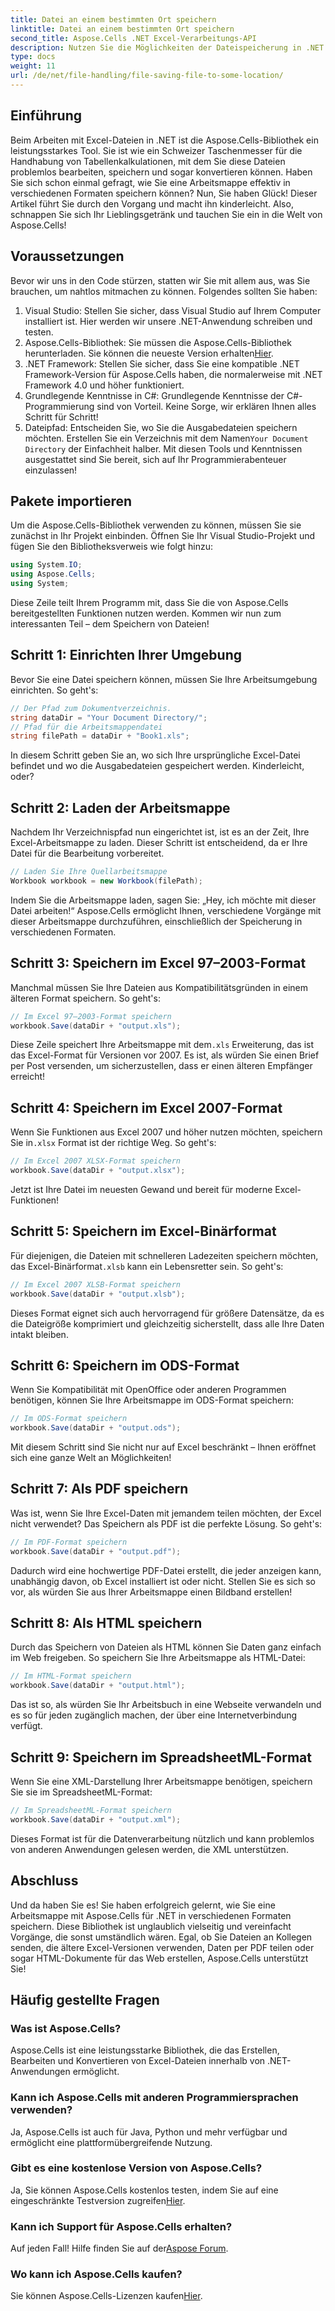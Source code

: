 ```yaml
---
title: Datei an einem bestimmten Ort speichern
linktitle: Datei an einem bestimmten Ort speichern
second_title: Aspose.Cells .NET Excel-Verarbeitungs-API
description: Nutzen Sie die Möglichkeiten der Dateispeicherung in .NET mit Aspose.Cells. Lernen Sie, Excel-Dateien mühelos in mehreren Formaten zu speichern.
type: docs
weight: 11
url: /de/net/file-handling/file-saving-file-to-some-location/
---
```

## Einführung
Beim Arbeiten mit Excel-Dateien in .NET ist die Aspose.Cells-Bibliothek ein leistungsstarkes Tool. Sie ist wie ein Schweizer Taschenmesser für die Handhabung von Tabellenkalkulationen, mit dem Sie diese Dateien problemlos bearbeiten, speichern und sogar konvertieren können. Haben Sie sich schon einmal gefragt, wie Sie eine Arbeitsmappe effektiv in verschiedenen Formaten speichern können? Nun, Sie haben Glück! Dieser Artikel führt Sie durch den Vorgang und macht ihn kinderleicht. Also, schnappen Sie sich Ihr Lieblingsgetränk und tauchen Sie ein in die Welt von Aspose.Cells!
## Voraussetzungen
Bevor wir uns in den Code stürzen, statten wir Sie mit allem aus, was Sie brauchen, um nahtlos mitmachen zu können. Folgendes sollten Sie haben:
1. Visual Studio: Stellen Sie sicher, dass Visual Studio auf Ihrem Computer installiert ist. Hier werden wir unsere .NET-Anwendung schreiben und testen.
2.  Aspose.Cells-Bibliothek: Sie müssen die Aspose.Cells-Bibliothek herunterladen. Sie können die neueste Version erhalten[Hier](https://releases.aspose.com/cells/net/).
3. .NET Framework: Stellen Sie sicher, dass Sie eine kompatible .NET Framework-Version für Aspose.Cells haben, die normalerweise mit .NET Framework 4.0 und höher funktioniert.
4. Grundlegende Kenntnisse in C#: Grundlegende Kenntnisse der C#-Programmierung sind von Vorteil. Keine Sorge, wir erklären Ihnen alles Schritt für Schritt!
5.  Dateipfad: Entscheiden Sie, wo Sie die Ausgabedateien speichern möchten. Erstellen Sie ein Verzeichnis mit dem Namen`Your Document Directory` der Einfachheit halber.
Mit diesen Tools und Kenntnissen ausgestattet sind Sie bereit, sich auf Ihr Programmierabenteuer einzulassen!
## Pakete importieren
Um die Aspose.Cells-Bibliothek verwenden zu können, müssen Sie sie zunächst in Ihr Projekt einbinden. Öffnen Sie Ihr Visual Studio-Projekt und fügen Sie den Bibliotheksverweis wie folgt hinzu:
```csharp
using System.IO;
using Aspose.Cells;
using System;
```
Diese Zeile teilt Ihrem Programm mit, dass Sie die von Aspose.Cells bereitgestellten Funktionen nutzen werden. Kommen wir nun zum interessanten Teil – dem Speichern von Dateien!
## Schritt 1: Einrichten Ihrer Umgebung
Bevor Sie eine Datei speichern können, müssen Sie Ihre Arbeitsumgebung einrichten. So geht's:
```csharp
// Der Pfad zum Dokumentverzeichnis.
string dataDir = "Your Document Directory/";
// Pfad für die Arbeitsmappendatei
string filePath = dataDir + "Book1.xls";
```
In diesem Schritt geben Sie an, wo sich Ihre ursprüngliche Excel-Datei befindet und wo die Ausgabedateien gespeichert werden. Kinderleicht, oder?
## Schritt 2: Laden der Arbeitsmappe
Nachdem Ihr Verzeichnispfad nun eingerichtet ist, ist es an der Zeit, Ihre Excel-Arbeitsmappe zu laden. Dieser Schritt ist entscheidend, da er Ihre Datei für die Bearbeitung vorbereitet.
```csharp
// Laden Sie Ihre Quellarbeitsmappe
Workbook workbook = new Workbook(filePath);
```
Indem Sie die Arbeitsmappe laden, sagen Sie: „Hey, ich möchte mit dieser Datei arbeiten!“ Aspose.Cells ermöglicht Ihnen, verschiedene Vorgänge mit dieser Arbeitsmappe durchzuführen, einschließlich der Speicherung in verschiedenen Formaten.
## Schritt 3: Speichern im Excel 97–2003-Format
Manchmal müssen Sie Ihre Dateien aus Kompatibilitätsgründen in einem älteren Format speichern. So geht's:
```csharp
// Im Excel 97–2003-Format speichern
workbook.Save(dataDir + "output.xls");
```
 Diese Zeile speichert Ihre Arbeitsmappe mit dem`.xls` Erweiterung, das ist das Excel-Format für Versionen vor 2007. Es ist, als würden Sie einen Brief per Post versenden, um sicherzustellen, dass er einen älteren Empfänger erreicht!
## Schritt 4: Speichern im Excel 2007-Format
Wenn Sie Funktionen aus Excel 2007 und höher nutzen möchten, speichern Sie in`.xlsx` Format ist der richtige Weg. So geht's:
```csharp
// Im Excel 2007 XLSX-Format speichern
workbook.Save(dataDir + "output.xlsx");
```
Jetzt ist Ihre Datei im neuesten Gewand und bereit für moderne Excel-Funktionen! 
## Schritt 5: Speichern im Excel-Binärformat
 Für diejenigen, die Dateien mit schnelleren Ladezeiten speichern möchten, das Excel-Binärformat`.xlsb` kann ein Lebensretter sein. So geht's:
```csharp
// Im Excel 2007 XLSB-Format speichern
workbook.Save(dataDir + "output.xlsb");
```
Dieses Format eignet sich auch hervorragend für größere Datensätze, da es die Dateigröße komprimiert und gleichzeitig sicherstellt, dass alle Ihre Daten intakt bleiben. 
## Schritt 6: Speichern im ODS-Format
Wenn Sie Kompatibilität mit OpenOffice oder anderen Programmen benötigen, können Sie Ihre Arbeitsmappe im ODS-Format speichern:
```csharp
// Im ODS-Format speichern
workbook.Save(dataDir + "output.ods");
```
Mit diesem Schritt sind Sie nicht nur auf Excel beschränkt – Ihnen eröffnet sich eine ganze Welt an Möglichkeiten!
## Schritt 7: Als PDF speichern
Was ist, wenn Sie Ihre Excel-Daten mit jemandem teilen möchten, der Excel nicht verwendet? Das Speichern als PDF ist die perfekte Lösung. So geht's:
```csharp
// Im PDF-Format speichern
workbook.Save(dataDir + "output.pdf");
```
Dadurch wird eine hochwertige PDF-Datei erstellt, die jeder anzeigen kann, unabhängig davon, ob Excel installiert ist oder nicht. Stellen Sie es sich so vor, als würden Sie aus Ihrer Arbeitsmappe einen Bildband erstellen!
## Schritt 8: Als HTML speichern
Durch das Speichern von Dateien als HTML können Sie Daten ganz einfach im Web freigeben. So speichern Sie Ihre Arbeitsmappe als HTML-Datei:
```csharp
// Im HTML-Format speichern
workbook.Save(dataDir + "output.html");
```
Das ist so, als würden Sie Ihr Arbeitsbuch in eine Webseite verwandeln und es so für jeden zugänglich machen, der über eine Internetverbindung verfügt.
## Schritt 9: Speichern im SpreadsheetML-Format
Wenn Sie eine XML-Darstellung Ihrer Arbeitsmappe benötigen, speichern Sie sie im SpreadsheetML-Format:
```csharp
// Im SpreadsheetML-Format speichern
workbook.Save(dataDir + "output.xml");
```
Dieses Format ist für die Datenverarbeitung nützlich und kann problemlos von anderen Anwendungen gelesen werden, die XML unterstützen.
## Abschluss
Und da haben Sie es! Sie haben erfolgreich gelernt, wie Sie eine Arbeitsmappe mit Aspose.Cells für .NET in verschiedenen Formaten speichern. Diese Bibliothek ist unglaublich vielseitig und vereinfacht Vorgänge, die sonst umständlich wären. Egal, ob Sie Dateien an Kollegen senden, die ältere Excel-Versionen verwenden, Daten per PDF teilen oder sogar HTML-Dokumente für das Web erstellen, Aspose.Cells unterstützt Sie!
## Häufig gestellte Fragen
### Was ist Aspose.Cells?
Aspose.Cells ist eine leistungsstarke Bibliothek, die das Erstellen, Bearbeiten und Konvertieren von Excel-Dateien innerhalb von .NET-Anwendungen ermöglicht.
### Kann ich Aspose.Cells mit anderen Programmiersprachen verwenden?
Ja, Aspose.Cells ist auch für Java, Python und mehr verfügbar und ermöglicht eine plattformübergreifende Nutzung.
### Gibt es eine kostenlose Version von Aspose.Cells?
 Ja, Sie können Aspose.Cells kostenlos testen, indem Sie auf eine eingeschränkte Testversion zugreifen[Hier](https://releases.aspose.com/).
### Kann ich Support für Aspose.Cells erhalten?
 Auf jeden Fall! Hilfe finden Sie auf der[Aspose Forum](https://forum.aspose.com/c/cells/9).
### Wo kann ich Aspose.Cells kaufen?
 Sie können Aspose.Cells-Lizenzen kaufen[Hier](https://purchase.aspose.com/buy).
